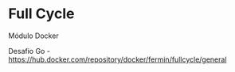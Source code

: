 # Full Cycle
Módulo Docker

Desafio Go - https://hub.docker.com/repository/docker/fermin/fullcycle/general 
